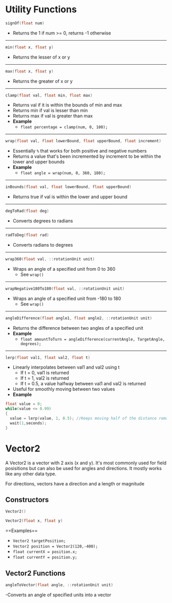 # Utility Functions

```c++
signOf(float num)
```
- Returns the 1 if num >= 0, returns -1 otherwise
  
***
  
```c++
min(float x, float y)
```
- Returns the lesser of x or y
  
***
  
```c++
max(float x, float y)
```
- Returns the greater of x or y

***

```c++
clamp(float val, float min, float max)
```
- Returns val if it is within the bounds of min and max
- Returns min if val is lesser than min
- Returns max if val is greater than max
- **Example**
  - ```float percentage = clamp(num, 0, 100); ```

***

```c++
wrap(float val, float lowerBound, float upperBound, float increment)
```
- Essentially `%` that works for both positive and negative numbers
- Returns a value that's been incremented by increment to be within the lower and upper bounds
- **Example**
  - ```float angle = wrap(num, 0, 360, 180); ```

***

```c++
inBounds(float val, float lowerBound, float upperBound)
```
- Returns true if val is within the lower and upper bound

***

```c++
degToRad(float deg)
```
- Converts degrees to radians

***

```c++
radToDeg(float rad)
```
- Converts radians to degrees

***

```c++
wrap360(float val, ::rotationUnit unit)
```
- Wraps an angle of a specified unit from 0 to 360
  - See `wrap()`

***

```c++
wrapNegative180To180(float val, ::rotationUnit unit)
```
- Wraps an angle of a specified unit from -180 to 180
  - See `wrap()`

***

```c++
angleDifference(float angle1, float angle2, ::rotationUnit unit)
```
- Returns the difference between two angles of a specified unit
- **Example**
  - `float amountToTurn = angleDifference(currentAngle, TargetAngle, degrees);`

***

```c++
lerp(float val1, float val2, float t)
```
- Linearly interpolates between val1 and val2 using t
  - If t = 0, val1 is returned
  - If t = 1, val2 is returned
  - If t = 0.5, a value halfway between val1 and val2 is returned
- Useful for smoothly moving between two values
- **Example**
```c++
float value = 0;
while(value <= 0.99)
{
  value = lerp(value, 1, 0.5); //Keeps moving half of the distance remaining to 1
  wait(1,seconds);
}
```

# Vector2

A Vector2 is a vector with 2 axis (x and y). It's most commonly used for field posisitions but can also be used for angles and directions.
It mostly works like any other data type.

For directions, vectors have a direction and a length or magnitude


## Constructors
```c++
Vector2()

Vector2(float x, float y)
```

==Examples==
- `Vector2 targetPosition;`
- `Vector2 position = Vector2(120,-400);`
- `float currentX = position.x;`
- `float currentY = position.y;`

## Vector2 Functions
```c++
angleToVector(float angle, ::rotationUnit unit)
```
-Converts an angle of specified units into a vector


```c++





